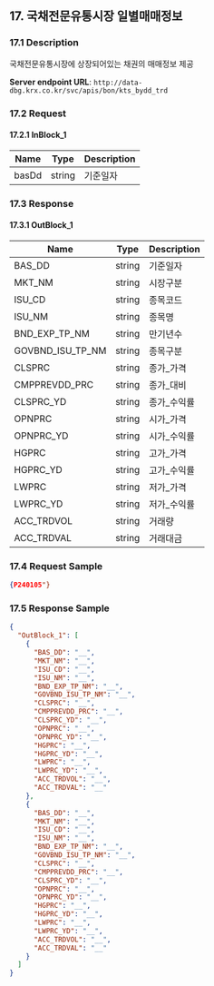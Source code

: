 ## 17. 국채전문유통시장 일별매매정보

### 17.1 Description
국채전문유통시장에 상장되어있는 채권의 매매정보 제공

**Server endpoint URL**: `http://data-dbg.krx.co.kr/svc/apis/bon/kts_bydd_trd`

### 17.2 Request

#### 17.2.1 InBlock_1
| Name   | Type   | Description |
|--------|--------|-------------|
| basDd  | string | 기준일자    |

### 17.3 Response

#### 17.3.1 OutBlock_1
| Name            | Type   | Description    |
|-----------------|--------|----------------|
| BAS_DD          | string | 기준일자       |
| MKT_NM          | string | 시장구분       |
| ISU_CD          | string | 종목코드       |
| ISU_NM          | string | 종목명         |
| BND_EXP_TP_NM   | string | 만기년수       |
| GOVBND_ISU_TP_NM| string | 종목구분       |
| CLSPRC          | string | 종가_가격      |
| CMPPREVDD_PRC   | string | 종가_대비      |
| CLSPRC_YD       | string | 종가_수익률    |
| OPNPRC          | string | 시가_가격      |
| OPNPRC_YD       | string | 시가_수익률    |
| HGPRC           | string | 고가_가격      |
| HGPRC_YD        | string | 고가_수익률    |
| LWPRC           | string | 저가_가격      |
| LWPRC_YD        | string | 저가_수익률    |
| ACC_TRDVOL      | string | 거래량         |
| ACC_TRDVAL      | string | 거래대금       |

### 17.4 Request Sample
```json
{P240105"}
```

### 17.5 Response Sample
```json
{
  "OutBlock_1": [
    {
      "BAS_DD": "__",
      "MKT_NM": "__",
      "ISU_CD": "__",
      "ISU_NM": "__",
      "BND_EXP_TP_NM": "__",
      "GOVBND_ISU_TP_NM": "__",
      "CLSPRC": "__",
      "CMPPREVDD_PRC": "__",
      "CLSPRC_YD": "__",
      "OPNPRC": "__",
      "OPNPRC_YD": "__",
      "HGPRC": "__",
      "HGPRC_YD": "__",
      "LWPRC": "__",
      "LWPRC_YD": "__",
      "ACC_TRDVOL": "__",
      "ACC_TRDVAL": "__"
    },
    {
      "BAS_DD": "__",
      "MKT_NM": "__",
      "ISU_CD": "__",
      "ISU_NM": "__",
      "BND_EXP_TP_NM": "__",
      "GOVBND_ISU_TP_NM": "__",
      "CLSPRC": "__",
      "CMPPREVDD_PRC": "__",
      "CLSPRC_YD": "__",
      "OPNPRC": "__",
      "OPNPRC_YD": "__",
      "HGPRC": "__",
      "HGPRC_YD": "__",
      "LWPRC": "__",
      "LWPRC_YD": "__",
      "ACC_TRDVOL": "__",
      "ACC_TRDVAL": "__"
    }
  ]
}
```
